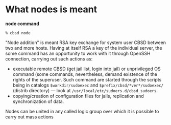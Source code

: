 # What nodes is meant

**node command**

```
% cbsd node
```
"Node addition" is meant RSA key exchange for system user CBSD between two and more hosts. Having at itself RSA a key of the individual server, the some command has an opportunity to work with it through OpenSSH connection, carrying out such actions as:

* executable remote CBSD (get jail list, login into jail) or unprivileged OS command (some commands, nevertheless, demand existence of the rights of the superuser. Such command are started through the scripts being in catalogs `$workdir/sudoexec` and `$prefix/cbsd/*ver*/sudoexec/` (distrib directory) — look at `/usr/local/etc/sudoers.d/cbsd_sudoers`.
* copying/creation of configuration files for jails, replication and synchronization of data.

Nodes can be united in any called logic group over which it is possible to carry out mass actions
